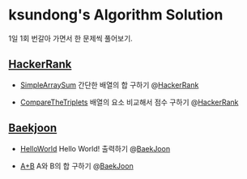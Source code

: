 # ksundong's Algorithm Solution

1일 1회 번갈아 가면서 한 문제씩 풀어보기.

## [HackerRank](/HackerRank)

- [SimpleArraySum](/HackerRank/src/simpleArraySum) 간단한 배열의 합 구하기 @[HackerRank](https://www.hackerrank.com/challenges/simple-array-sum/problem)

- [CompareTheTriplets](/HackerRank/src/compareTheTriplets) 배열의 요소 비교해서 점수 구하기 @[HackerRank](https://www.hackerrank.com/challenges/compare-the-triplets/problem)

## [Baekjoon](/BaekJoon)

- [HelloWorld](/BaekJoon/src/helloWorld) Hello World! 출력하기 @[BaekJoon](https://www.acmicpc.net/problem/2557)

- [A+B](/BaekJoon/src/AplusB) A와 B의 합 구하기 @[BaekJoon](https://www.acmicpc.net/problem/1000)
